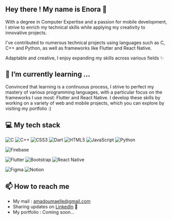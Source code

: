## Hey there ! My name is Enora 🍵
With a degree in Computer Expertise and a passion for mobile development, I strive to enrich my technical skills while applying my creativity to innovative projects.  

I've contributed to numerous technical projects using languages such as C, C++ and Python, as well as frameworks like Flutter and React Native.

Adaptable and creative, I enjoy expanding my skills across various fields ✨

## 🌱 I’m currently learning ...

Convinced that learning is a continuous process, I strive to perfect my mastery of various programming languages, with a particular focus on the frameworks I use most: Flutter and React Native. I develop these skills by working on a variety of web and mobile projects, which you can explore by visiting my portfolio :)

## 💻 My tech stack
![C](https://img.shields.io/badge/c-%2300599C.svg?style=for-the-badge&logo=c&logoColor=white)  	![C++](https://img.shields.io/badge/c++-%2300599C.svg?style=for-the-badge&logo=c%2B%2B&logoColor=white) ![CSS3](https://img.shields.io/badge/css3-%231572B6.svg?style=for-the-badge&logo=css3&logoColor=white)  ![Dart](https://img.shields.io/badge/dart-%230175C2.svg?style=for-the-badge&logo=dart&logoColor=white)  ![HTML5](https://img.shields.io/badge/html5-%23E34F26.svg?style=for-the-badge&logo=html5&logoColor=white)  ![JavaScript](https://img.shields.io/badge/javascript-%23323330.svg?style=for-the-badge&logo=javascript&logoColor=%23F7DF1E)  ![Python](https://img.shields.io/badge/python-3670A0?style=for-the-badge&logo=python&logoColor=ffdd54)

![Firebase](https://img.shields.io/badge/firebase-a08021?style=for-the-badge&logo=firebase&logoColor=ffcd34)  

![Flutter](https://img.shields.io/badge/Flutter-%2302569B.svg?style=for-the-badge&logo=Flutter&logoColor=white)  ![Bootstrap](https://img.shields.io/badge/bootstrap-%238511FA.svg?style=for-the-badge&logo=bootstrap&logoColor=white)  ![React Native](https://img.shields.io/badge/react_native-%2320232a.svg?style=for-the-badge&logo=react&logoColor=%2361DAFB)

![Figma](https://img.shields.io/badge/figma-%23F24E1E.svg?style=for-the-badge&logo=figma&logoColor=white)  ![Notion](https://img.shields.io/badge/Notion-%23000000.svg?style=for-the-badge&logo=notion&logoColor=white)

## 📫 How to reach me
- My mail : amadoumaelle@gmail.com
- Sharing updates on <a href="https://www.linkedin.com/in/enora-amadou-938989238">LinkedIn</a> 💼
- My portfolio : Coming soon...
